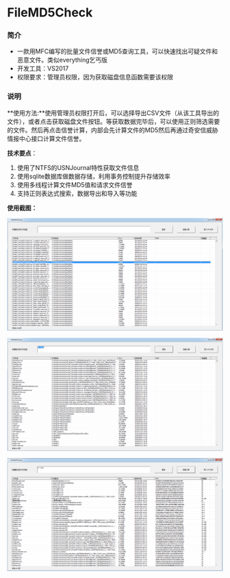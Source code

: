 # FileMD5Check
### 简介

- 一款用MFC编写的批量文件信誉或MD5查询工具，可以快速找出可疑文件和恶意文件。类似everything乞丐版
- 开发工具：VS2017
- 权限要求：管理员权限，因为获取磁盘信息函数需要该权限

### 说明

**使用方法:**使用管理员权限打开后，可以选择导出CSV文件（从该工具导出的文件），或者点击获取磁盘文件按钮。等获取数据完毕后，可以使用正则筛选需要的文件。然后再点击信誉计算，内部会先计算文件的MD5然后再通过奇安信威胁情报中心接口计算文件信誉。

**技术要点**：

1. 使用了NTFS的USNJournal特性获取文件信息
2. 使用sqlite数据库做数据存储，利用事务控制提升存储效率
3. 使用多线程计算文件MD5值和请求文件信誉
4. 支持正则表达式搜索，数据导出和导入等功能

**使用截图：**

![Snipaste_2022-03-25_17-47-00](/res/img/Snipaste_2022-03-25_17-47-00.png)

![Snipaste_2022-03-25_17-47-37](/res/img/Snipaste_2022-03-25_17-47-37.png)

![Snipaste_2022-03-25_17-48-29](/res/img/Snipaste_2022-03-25_17-48-29.png)
